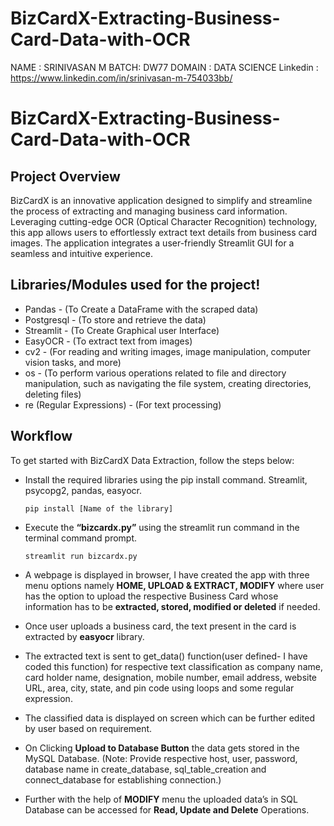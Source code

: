 # BizCardX-Extracting-Business-Card-Data-with-OCR
NAME : SRINIVASAN M
BATCH: DW77
DOMAIN : DATA SCIENCE
Linkedin : https://www.linkedin.com/in/srinivasan-m-754033bb/

# BizCardX-Extracting-Business-Card-Data-with-OCR
## Project Overview
BizCardX is an innovative application designed to simplify and streamline the process of extracting and managing business card information. Leveraging cutting-edge OCR (Optical Character Recognition) technology, this app allows users to effortlessly extract text details from business card images. The application integrates a user-friendly Streamlit GUI for a seamless and intuitive experience.

## Libraries/Modules used for the project!
   - Pandas - (To Create a DataFrame with the scraped data)
   - Postgresql - (To store and retrieve the data)
   - Streamlit - (To Create Graphical user Interface)
   - EasyOCR - (To extract text from images)
   - cv2 - (For reading and writing images, image manipulation, computer vision tasks, and more)
   - os - (To perform various operations related to file and directory manipulation, such as navigating the file system, creating directories, deleting files)
   - re (Regular Expressions) - (For text processing)

## Workflow

   To get started with BizCardX Data Extraction, follow the steps below:

- Install the required libraries using the pip install command. Streamlit, psycopg2, pandas, easyocr.
   
      pip install [Name of the library]

- Execute the **“bizcardx.py”** using the streamlit run command in the terminal command prompt.

      streamlit run bizcardx.py

- A webpage is displayed in browser, I have created the app with three menu options namely **HOME, UPLOAD & EXTRACT, MODIFY** where user has the option to upload the respective Business Card whose information has to be **extracted, stored, modified or deleted** if needed.

- Once user uploads a business card, the text present in the card is extracted by **easyocr** library.

- The extracted text is sent to get_data() function(user defined- I have coded this function) for respective text classification as company name, card holder name, designation, mobile number, email address, website URL, area, city, state, and pin code using loops and some regular expression.

- The classified data is displayed on screen which can be further edited by user based on requirement.

- On Clicking **Upload to Database Button** the data gets stored in the MySQL Database. (Note: Provide respective host, user, password, database name in create_database, sql_table_creation and connect_database for establishing connection.)

- Further with the help of **MODIFY** menu the uploaded data’s in SQL Database can be accessed for **Read, Update and Delete** Operations.
